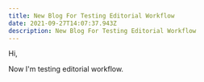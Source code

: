 ```yaml
---
title: New Blog For Testing Editorial Workflow
date: 2021-09-27T14:07:37.943Z
description: New Blog For Testing Editorial Workflow
---
```

Hi,

Now I'm testing editorial workflow.